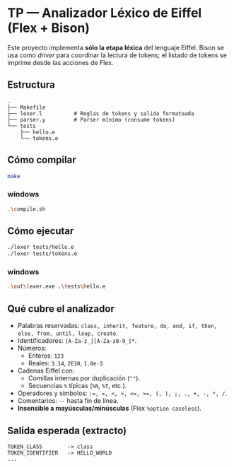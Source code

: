 # TP — Analizador Léxico de Eiffel (Flex + Bison)

Este proyecto implementa **sólo la etapa léxica** del lenguaje Eiffel. Bison se usa como *driver* para coordinar la lectura de tokens; el listado de tokens se imprime desde las acciones de Flex.

## Estructura
```
.
├── Makefile
├── lexer.l          # Reglas de tokens y salida formateada
├── parser.y         # Parser mínimo (consume tokens)
└── tests
    ├── hello.e
    └── tokens.e
```

## Cómo compilar
```bash
make
```
### windows
```bash
.\compile.sh
```

## Cómo ejecutar
```bash
./lexer tests/hello.e
./lexer tests/tokens.e
```
### windows
```bash
.\out\lexer.exe .\tests\hello.e
```       

## Qué cubre el analizador
- Palabras reservadas: `class, inherit, feature, do, end, if, then, else, from, until, loop, create`.
- Identificadores: `[A-Za-z_][A-Za-z0-9_]*`.
- Números:
  - Enteros: `123`
  - Reales: `3.14`, `2E10`, `1.0e-3`
- Cadenas Eiffel con:
  - Comillas internas por duplicación (`""`).
  - Secuencias `%` típicas (`%N`, `%T`, etc.).
- Operadores y símbolos: `:=, =, <, >, <=, >=, (, ), ;, ., +, -, *, /`.
- Comentarios: `--` hasta fin de línea.
- **Insensible a mayúsculas/minúsculas** (Flex `%option caseless`).

## Salida esperada (extracto)
```
TOKEN_CLASS        -> class
TOKEN_IDENTIFIER   -> HELLO_WORLD
...
```
